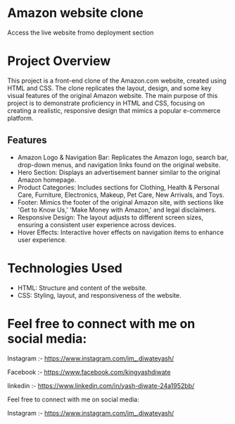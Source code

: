 # Amazon website clone
Access the live website fromo deployment section 
# Project Overview
This project is a front-end clone of the Amazon.com website, created using HTML and CSS. The clone replicates the layout, design, and some key visual features of the original Amazon website. The main purpose of this project is to demonstrate proficiency in HTML and CSS, focusing on creating a realistic, responsive design that mimics a popular e-commerce platform.

## Features
- Amazon Logo & Navigation Bar: Replicates the Amazon logo, search bar, drop-down menus, and navigation links found on the original website.
- Hero Section: Displays an advertisement banner similar to the original Amazon homepage.
- Product Categories: Includes sections for Clothing, Health & Personal Care, Furniture, Electronics, Makeup, Pet Care, New Arrivals, and Toys.
- Footer: Mimics the footer of the original Amazon site, with sections like 'Get to Know Us,' 'Make Money with Amazon,' and legal disclaimers.
- Responsive Design: The layout adjusts to different screen sizes, ensuring a consistent user experience across devices.
- Hover Effects: Interactive hover effects on navigation items to enhance user experience.

 # Technologies Used
- HTML: Structure and content of the website.
- CSS: Styling, layout, and responsiveness of the website.

 # Feel free to connect with me on social media:

Instagram :- https://www.instagram.com/im_.diwateyash/

Facebook :- https://www.facebook.com/kingyashdiwate

linkedin :- https://www.linkedin.com/in/yash-diwate-24a1952bb/

Feel free to connect with me on social media:

Instagram :- https://www.instagram.com/im_.diwateyash/
